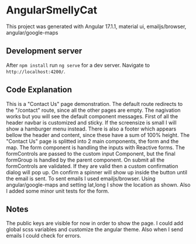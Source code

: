 # AngularSmellyCat
This project was generated with Angular 17.1.1, material ui, emailjs/browser, angular/google-maps

## Development server
After `npm install` run `ng serve` for a dev server. Navigate to `http://localhost:4200/`.

## Code Explanation
This is a "Contact Us" page demonstration. The default route redirects to the "/contact" route, since all the other pages are empty. The nagivation works but you will see the default component messages. First of all the header navbar is customized and sticky. If the screensize is small I will show a hamburger menu instead. There is also a footer which appears bellow the header and content, since these have a sum of 100% height. The "Contact Us" page is splitted into 2 main components, the form and the map. The form component is handling the inputs with Reactive forms. The formControls are passed to the custom input Component, but the final formGroup is handled by the parent component. On submit all the formControls are validated. If they are valid then a custom confirmation dialog will pop up. On confirm a spinner will show up inside the button until the email is sent. To sent emails I used emailjs/browser. Using angular/google-maps and setting lat,long I show the location as shown. Also I added some minor unit tests for the form.

## Notes
The public keys are visible for now in order to show the page. I could add global scss variables and customize the angular theme. Also when I send emails I could check for errors.
